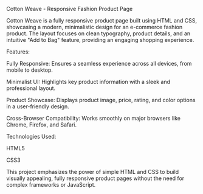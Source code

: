 Cotton Weave - Responsive Fashion Product Page

Cotton Weave is a fully responsive product page built using HTML and CSS, showcasing a modern, minimalistic design for an e-commerce fashion product. The layout focuses on clean typography, product details, and an intuitive "Add to Bag" feature, providing an engaging shopping experience.

Features:

Fully Responsive: Ensures a seamless experience across all devices, from mobile to desktop.

Minimalist UI: Highlights key product information with a sleek and professional layout.

Product Showcase: Displays product image, price, rating, and color options in a user-friendly design.

Cross-Browser Compatibility: Works smoothly on major browsers like Chrome, Firefox, and Safari.

Technologies Used:

HTML5

CSS3

This project emphasizes the power of simple HTML and CSS to build visually appealing, fully responsive product pages without the need for complex frameworks or JavaScript.